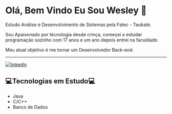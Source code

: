 # Olá, Bem Vindo Eu Sou Wesley 👋

Estudo Análise e Desenvolvimento de Sistemas pela Fatec - Taubaté.

Sou Apaixonado por técnologia desde crinça, começei a estudar programação sozinho com 17 anos e um ano depois entrei na faculdade.

Meu atual objetivo é me tornar um Desenvolvedor Back-end.
___
[![linkedin](https://img.shields.io/badge/linkedin-0A66C2?style=for-the-badge&logo=linkedin&logoColor=white)](https://www.linkedin.com/in/wesleyjstoledo)

## 💻Tecnologias em Estudo💻

- Java
- C/C++
- Banco de Dados
